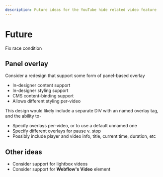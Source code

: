 ```yaml
---
description: Future ideas for the YouTube hide related video feature
---
```


# Future

Fix race condition&#x20;

## Panel overlay

Consider a redesign that support some form of panel-based overlay&#x20;

* In-designer content support
* In-designer styling support
* CMS content-binding support&#x20;
* Allows different styling per-video&#x20;

This design would likely include a separate DIV with an named overlay tag, and the ability to-&#x20;

* Specify overlays per-video, or to use a default unnamed one&#x20;
* Specify different overlays for pause v. stop&#x20;
* Possibly include player and video info, title, current time, duration, etc &#x20;

## Other ideas&#x20;

* Consider support for lightbox videos&#x20;
* Consider support for **Webflow's Video** element&#x20;






